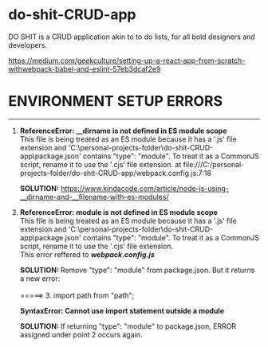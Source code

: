 # do-shit-CRUD-app

DO SHIT is a CRUD application akin to to do lists, for all bold designers and developers.

https://medium.com/geekculture/setting-up-a-react-app-from-scratch-withwebpack-babel-and-eslint-57eb3dcaf2e9

# ENVIRONMENT SETUP ERRORS

---

1. <strong>ReferenceError: \_\_dirname is not defined in ES module scope</strong><BR>
   This file is being treated as an ES module because it has a '.js' file extension and 'C:\personal-projects-folder\do-shit-CRUD-app\package.json' contains "type": "module". To treat it as a CommonJS script, rename it to use the '.cjs' file extension.
   at file:///C:/personal-projects-folder/do-shit-CRUD-app/webpack.config.js:7:18

   <strong>SOLUTION:</strong> https://www.kindacode.com/article/node-js-using-__dirname-and-__filename-with-es-modules/

2. <strong>ReferenceError: module is not defined in ES module scope</strong><BR>
   This file is being treated as an ES module because it has a '.js' file extension and 'C:\personal-projects-folder\do-shit-CRUD-app\package.json' contains "type": "module". To treat it as a CommonJS script, rename it to use the '.cjs' file extension.<br>
   This error reffered to <em><strong>webpack.config.js</strong></em>

   <strong>SOLUTION: </strong> Remove "type": "module" from package.json. But it returns a new error:<br><br>
   =====> 3. import path from "path";

   <strong>SyntaxError: Cannot use import statement outside a module</strong>

   <strong>SOLUTION: </strong> If returning "type": "module" to package.json, ERROR assigned under point 2 occurs again.
